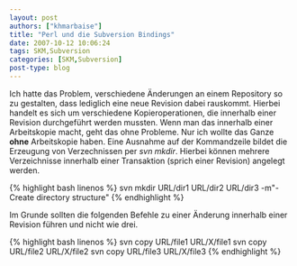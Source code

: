 ```yaml
---
layout: post
authors: ["khmarbaise"]
title: "Perl und die Subversion Bindings"
date: 2007-10-12 10:06:24
tags: SKM,Subversion
categories: [SKM,Subversion]
post-type: blog
---
```

Ich hatte das Problem, verschiedene Änderungen an einem Repository so zu gestalten, dass lediglich eine neue Revision dabei rauskommt.
Hierbei handelt es sich um verschiedene Kopieroperationen, die innerhalb einer Revision durchgeführt werden mussten.
Wenn man das innerhalb einer Arbeitskopie macht, geht das ohne Probleme. Nur ich wollte das Ganze <b>ohne</b> Arbeitskopie haben.
Eine Ausnahme auf der Kommandzeile bildet die Erzeugung von Verzechnissen per *svn mkdir*. Hierbei können mehrere Verzeichnisse 
innerhalb einer Transaktion (sprich einer Revision) angelegt werden.

{% highlight bash linenos %}
svn mkdir URL/dir1 URL/dir2 URL/dir3 -m"- Create directory structure"
{% endhighlight %}

Im Grunde sollten die folgenden Befehle zu einer Änderung innerhalb einer Revision führen und nicht wie drei.

{% highlight bash linenos %}
svn copy URL/file1 URL/X/file1
svn copy URL/file2 URL/X/file2
svn copy URL/file3 URL/X/file3
{% endhighlight %}
